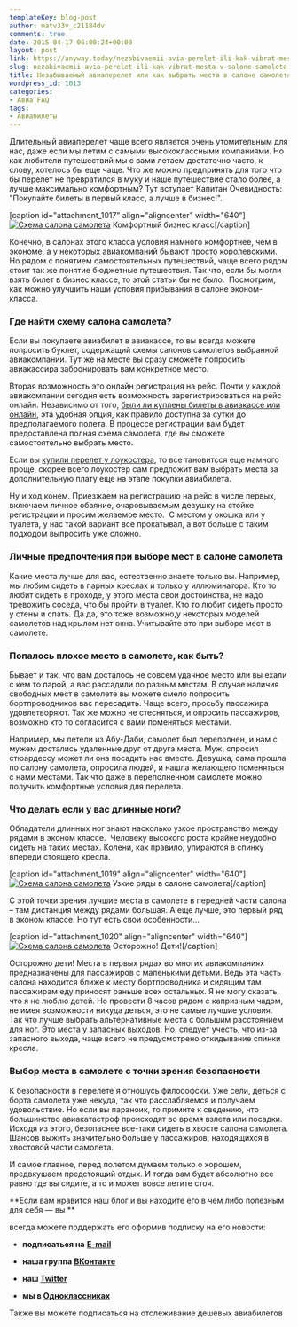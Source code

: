 ```yaml
---
templateKey: blog-post
author: matv33v_c21184dv
comments: true
date: 2015-04-17 06:00:24+00:00
layout: post
link: https://anyway.today/nezabivaemii-avia-perelet-ili-kak-vibrat-mesta-v-salone-samoleta/
slug: nezabivaemii-avia-perelet-ili-kak-vibrat-mesta-v-salone-samoleta
title: Незабываемый авиаперелет или как выбрать места в салоне самолета?
wordpress_id: 1013
categories:
- Авиа FAQ
tags:
- Авиабилеты
---
```


Длительный авиаперелет чаще всего является очень утомительным для нас, даже если мы летим с самыми высококлассными компаниями. Но как любители путешествий мы с вами летаем достаточно часто, к слову, хотелось бы еще чаще. Что же можно предпринять для того что бы перелет не превратился в муку и наше  путешествие стало более, а лучше  максимально комфортным? Тут вступает Капитан Очевидность: "Покупайте билеты в первый класс, а лучше в бизнес!".




[caption id="attachment_1017" align="aligncenter" width="640"][![Схема салона самолета](https://anyway.today/wp-content/uploads/2015/04/5300877650_e42f646818_z.jpg)](https://anyway.today/wp-content/uploads/2015/04/5300877650_e42f646818_z.jpg) Комфортный бизнес класс[/caption]


Конечно, в салонах этого класса условия намного комфортнее, чем в экономе, а у некоторых авиакомпаний бывают просто королевскими. Но рядом с понятием самостоятельных путешествий, чаще всего рядом стоит так же понятие бюджетные путешествия. Так что, если бы могли взять билет в бизнес классе, то этой статьи бы не было.  Посмотрим, как можно улучшить наши условия прибывания в салоне эконом-класса.
<!-- more -->





### Где найти схему салона самолета?




Если вы покупаете авиабилет в авиакассе, то вы всегда можете попросить буклет, содержащий схемы салонов самолетов выбранной авиакомпании. Тут же на месте вы сразу сможете попросить авиакассира забронировать вам конкретное место.




Вторая возможность это онлайн регистрация на рейс. Почти у каждой авиакомпании сегодня есть возможность зарегистрироваться на рейс онлайн. Независимо от того, [были ли куплены билеты в авиакассе или онлайн](https://anyway.today/kak-naiti-deshevie-aviabileti/), эта удобная опция, как правило доступна за сутки до предполагаемого полета. В процессе регистрации вам будет предоставлена полная схема самолета, где вы сможете самостоятельно выбрать место.




Если вы [купили перелет у лоукостера](https://anyway.today/chto-takoe-low-cost/), то все тановитсся еще намного проще, скорее всего лоукостер сам предложит вам выбрать места за дополнительную плату еще на этапе покупки авиабилета.




Ну и ход конем. Приезжаем на регистрацию на рейс в числе первых, включаем личное обаяние, очаровываемым девушку на стойке регистрации и просим желаемое место.  С местом у окошка или у туалета, у нас такой вариант все прокатывал, а вот больше с таким подходом выпросить уже сложно.





### Личные предпочтения при выборе мест в салоне самолета




Какие места лучше для вас, естественно знаете только вы. Например, мы любим сидеть в парных креслах и только у иллюминатора. Кто то любит сидеть в проходе, у этого места свои достоинства, не надо тревожить соседа, что бы пройти в туалет. Кто то любит сидеть просто у стены и спать. Да да, это тоже возможно,у некоторых моделей самолетов над крылом нет окна. Учитывайте это при выборе мест в самолете. 





### Попалось плохое место в самолете, как быть?




Бывает и так, что вам досталось не совсем удачное место или вы ехали с кем то парой, а вас рассадили по разным местам. В случае наличия свободных мест в самолете вы можете смело попросить бортпроводников вас пересадить. Чаще всего, просьбу пассажира удовлетворяют. Так же можно не стесняться, и опросить пассажиров, возможно кто то согласится с вами поменяться местами.




Например, мы летели из Абу-Даби, самолет был переполнен, и нам с мужем достались удаленные друг от друга места. Муж, спросил стюардессу может ли она посадить нас вместе. Девушка, сама прошла по салону самолета, опросила людей, и нашла желающего поменяться с нами местами. Так что даже в переполненном самолете можно получить комфортные условия для перелета.





### Что делать если у вас длинные ноги?




Обладатели длинных ног знают насколько узкое пространство между рядами в эконом классе.  Человеку высокого роста крайне неудобно сидеть на таких местах. Колени, как правило, упираются в спинку впереди стоящего кресла.




[caption id="attachment_1019" align="aligncenter" width="640"][![Схема салона самолета](https://anyway.today/wp-content/uploads/2015/04/uzkie-ryadi.jpg)](https://anyway.today/wp-content/uploads/2015/04/uzkie-ryadi.jpg) Узкие ряды в салоне самолета[/caption]


С этой точки зрения лучшие места в самолете в передней части салона – там дистанция между рядами большая. А еще лучше, это первый ряд в эконом классе. Но тут есть свои особенности...




[caption id="attachment_1020" align="aligncenter" width="640"][![Схема салона самолета](https://anyway.today/wp-content/uploads/2015/04/deti-v-samolete.jpg)](https://anyway.today/wp-content/uploads/2015/04/deti-v-samolete.jpg) Осторожно! Дети![/caption]


Осторожно дети! Места в первых рядах во многих авиакомпаниях предназначены для пассажиров с маленькими детьми. Ведь эта часть салона находится ближе к месту бортпроводника и сидящим там пассажирам еду приносят раньше всех остальных. Я не могу сказать, что я не люблю детей. Но провести 8 часов рядом с капризным чадом, не имея возможности никуда деться, это не самые лучшие условия.  Так что лучше выбрать альтернативные места с большим расстоянием для ног. Это места у запасных выходов. Но, следует учесть, что из-за запасного выхода, чаще всего не предусмотрено откидывание спинки кресла.





### Выбор места в самолете с точки зрения безопасности




К безопасности в перелете я отношусь философски. Уже сели, деться с борта самолета уже некуда, так что расслабляемся и получаем удовольствие. Но если вы параноик, то примите к сведению, что большинство авиакатастроф происходят во время взлета или посадки. Исходя из этого, безопаснее все-таки сидеть в хвосте салона самолета. Шансов выжить значительно больше у пассажиров, находящихся в хвостовой части самолета.


И самое главное, перед полетом думаем только о хорошем, предвкушаем предстоящий отдых. И тогда вам будет абсолютно все равно где вы сидите, а то и может вовсе летите стоя. 

**Если вам нравится наш блог и вы находите его в чем либо полезным для себя — вы **

всегда можете поддержать его оформив подписку на его новости:



	
  * **подписаться на** [**E-mail**](https://feedburner.google.com/fb/a/mailverify?uri=Anywaytoday&amp;loc=en_US)

	
  * **наша группа** [**ВКонтакте**](https://vk.com/public90452188)

	
  * **наш [Twitter](https://twitter.com/TodayAnyway)**

	
  * **мы в [Одноклассниках](https://ok.ru/group/54402107244544)**


Также вы можете подписаться на отслеживание дешевых авиабилетов


